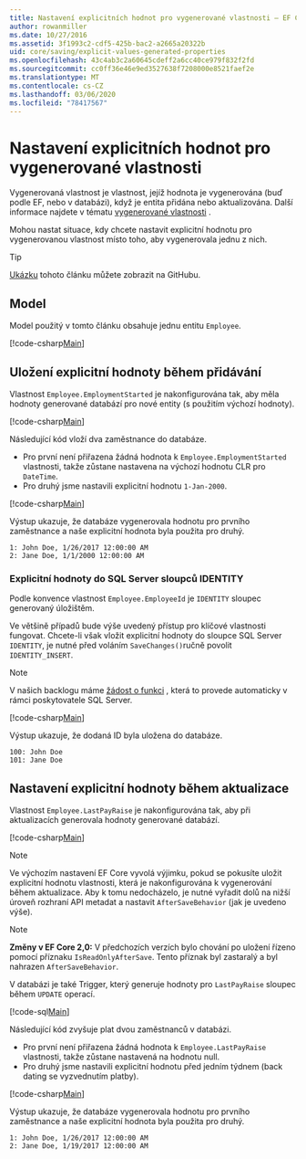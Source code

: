 ```yaml
---
title: Nastavení explicitních hodnot pro vygenerované vlastnosti – EF Core
author: rowanmiller
ms.date: 10/27/2016
ms.assetid: 3f1993c2-cdf5-425b-bac2-a2665a20322b
uid: core/saving/explicit-values-generated-properties
ms.openlocfilehash: 43c4ab3c2a60645cdeff2a6cc40ce979f832f2fd
ms.sourcegitcommit: cc0ff36e46e9ed3527638f7208000e8521faef2e
ms.translationtype: MT
ms.contentlocale: cs-CZ
ms.lasthandoff: 03/06/2020
ms.locfileid: "78417567"
---
```

# <a name="setting-explicit-values-for-generated-properties"></a>Nastavení explicitních hodnot pro vygenerované vlastnosti

Vygenerovaná vlastnost je vlastnost, jejíž hodnota je vygenerována (buď podle EF, nebo v databázi), když je entita přidána nebo aktualizována. Další informace najdete v tématu [vygenerované vlastnosti](../modeling/generated-properties.md) .

Mohou nastat situace, kdy chcete nastavit explicitní hodnotu pro vygenerovanou vlastnost místo toho, aby vygenerovala jednu z nich.

> [!TIP]  
> [Ukázku](https://github.com/dotnet/EntityFramework.Docs/tree/master/samples/core/Saving/ExplicitValuesGenerateProperties/) tohoto článku můžete zobrazit na GitHubu.

## <a name="the-model"></a>Model

Model použitý v tomto článku obsahuje jednu entitu `Employee`.

[!code-csharp[Main](../../../samples/core/Saving/ExplicitValuesGenerateProperties/Employee.cs#Sample)]

## <a name="saving-an-explicit-value-during-add"></a>Uložení explicitní hodnoty během přidávání

Vlastnost `Employee.EmploymentStarted` je nakonfigurována tak, aby měla hodnoty generované databází pro nové entity (s použitím výchozí hodnoty).

[!code-csharp[Main](../../../samples/core/Saving/ExplicitValuesGenerateProperties/EmployeeContext.cs#EmploymentStarted)]

Následující kód vloží dva zaměstnance do databáze.

* Pro první není přiřazena žádná hodnota k `Employee.EmploymentStarted` vlastnosti, takže zůstane nastavena na výchozí hodnotu CLR pro `DateTime`.
* Pro druhý jsme nastavili explicitní hodnotu `1-Jan-2000`.

[!code-csharp[Main](../../../samples/core/Saving/ExplicitValuesGenerateProperties/Sample.cs#EmploymentStarted)]

Výstup ukazuje, že databáze vygenerovala hodnotu pro prvního zaměstnance a naše explicitní hodnota byla použita pro druhý.

``` Console
1: John Doe, 1/26/2017 12:00:00 AM
2: Jane Doe, 1/1/2000 12:00:00 AM
```

### <a name="explicit-values-into-sql-server-identity-columns"></a>Explicitní hodnoty do SQL Server sloupců IDENTITY

Podle konvence vlastnost `Employee.EmployeeId` je `IDENTITY` sloupec generovaný úložištěm.

Ve většině případů bude výše uvedený přístup pro klíčové vlastnosti fungovat. Chcete-li však vložit explicitní hodnoty do sloupce SQL Server `IDENTITY`, je nutné před voláním `SaveChanges()`ručně povolit `IDENTITY_INSERT`.

> [!NOTE]  
> V našich backlogu máme [žádost o funkci](https://github.com/aspnet/EntityFramework/issues/703) , která to provede automaticky v rámci poskytovatele SQL Server.

[!code-csharp[Main](../../../samples/core/Saving/ExplicitValuesGenerateProperties/Sample.cs#EmployeeId)]

Výstup ukazuje, že dodaná ID byla uložena do databáze.

``` Console
100: John Doe
101: Jane Doe
```

## <a name="setting-an-explicit-value-during-update"></a>Nastavení explicitní hodnoty během aktualizace

Vlastnost `Employee.LastPayRaise` je nakonfigurována tak, aby při aktualizacích generovala hodnoty generované databází.

[!code-csharp[Main](../../../samples/core/Saving/ExplicitValuesGenerateProperties/EmployeeContext.cs#LastPayRaise)]

> [!NOTE]  
> Ve výchozím nastavení EF Core vyvolá výjimku, pokud se pokusíte uložit explicitní hodnotu vlastnosti, která je nakonfigurována k vygenerování během aktualizace. Aby k tomu nedocházelo, je nutné vyřadit dolů na nižší úroveň rozhraní API metadat a nastavit `AfterSaveBehavior` (jak je uvedeno výše).

> [!NOTE]  
> **Změny v EF Core 2,0:** V předchozích verzích bylo chování po uložení řízeno pomocí příznaku `IsReadOnlyAfterSave`. Tento příznak byl zastaralý a byl nahrazen `AfterSaveBehavior`.

V databázi je také Trigger, který generuje hodnoty pro `LastPayRaise` sloupec během `UPDATE` operací.

[!code-sql[Main](../../../samples/core/Saving/ExplicitValuesGenerateProperties/employee_UPDATE.sql)]

Následující kód zvyšuje plat dvou zaměstnanců v databázi.

* Pro první není přiřazena žádná hodnota k `Employee.LastPayRaise` vlastnosti, takže zůstane nastavená na hodnotu null.
* Pro druhý jsme nastavili explicitní hodnotu před jedním týdnem (back dating se vyzvednutím platby).

[!code-csharp[Main](../../../samples/core/Saving/ExplicitValuesGenerateProperties/Sample.cs#LastPayRaise)]

Výstup ukazuje, že databáze vygenerovala hodnotu pro prvního zaměstnance a naše explicitní hodnota byla použita pro druhý.

``` Console
1: John Doe, 1/26/2017 12:00:00 AM
2: Jane Doe, 1/19/2017 12:00:00 AM
```
